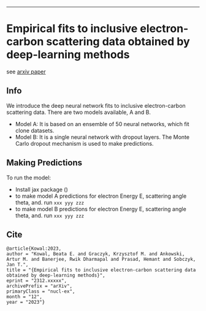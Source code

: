 -----
# Empirical fits to inclusive electron-carbon scattering data obtained by deep-learning methods

see [arxiv paper](https://arxiv.org/abs/2312.13369)

## Info

We introduce the deep neural network fits to inclusive electron-carbon scattering data. There are two models available, A and B.

* Model A:
    It is based on an ensemble of 50 neural networks, which fit clone datasets.
* Model B:
    It is a single neural network with dropout layers. The Monte Carlo dropout mechanism is used to make predictions.

## Making Predictions

To run the model:
* Install jax package ()
* to make model A predictions for electron Energy E, scattering angle theta, and.
    run `xxx yyy zzz`
* to make model B predictions for electron Energy E, scattering angle theta, and.
    run `xxx yyy zzz`

## Cite
    @article{Kowal:2023,
    author = "Kowal, Beata E. and Graczyk, Krzysztof M. and Ankowski, Artur M. and Banerjee, Rwik Dharmapal and Prasad, Hemant and Sobczyk, Jan T.",
    title = "{Empirical fits to inclusive electron-carbon scattering data obtained by deep-learning methods}",
    eprint = "2312.xxxxx",
    archivePrefix = "arXiv",
    primaryClass = "nucl-ex",
    month = "12",
    year = "2023"}
   
